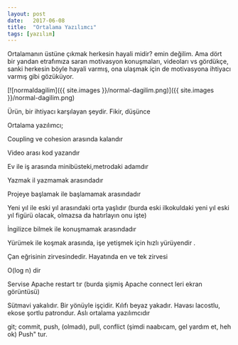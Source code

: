```yaml
---
layout: post
date:   2017-06-08
title:  "Ortalama Yazılımcı"
tags: [yazılım]
---
```

Ortalamanın üstüne çıkmak herkesin hayali midir? emin değilim. Ama dört bir yandan etrafımıza saran motivasyon konuşmaları, videoları vs gördükçe, sanki herkesin böyle hayali varmış, ona ulaşmak için de motivasyona ihtiyacı varmış gibi gözüküyor. 

[![normaldagilim]({{ site.images }}/normal-dagilim.png)]({{ site.images }}/normal-dagilim.png)

Ürün, bir ihtiyacı karşılayan şeydir. Fikir, düşünce

Ortalama yazılımcı;

Coupling  ve cohesion arasında kalandır

Video arası kod yazandır

Ev ile iş arasında minibüsteki,metrodaki adamdır

Yazmak il yazmamak arasındadır

Projeye başlamak ile başlamamak arasındadır 

Yeni yıl ile eski yıl arasındaki orta yaşlıdır (burda eski ilkokuldaki yeni yıl eski yıl figürü olacak, olmazsa da hatırlayın onu işte)

İngilizce bilmek ile konuşmamak arasındadır

Yürümek ile koşmak arasında, işe yetişmek için hızlı yürüyendir .

Çan eğrisinin zirvesindedir. Hayatında en ve tek zirvesi

O(log n) dir 

Servise Apache restart tır (burda şişmiş Apache connect leri ekran görüntüsü)

Sütmavi yakalıdır. Bir yönüyle işçidir. Kılıfı beyaz yakadır. Havası lacostlu, ekose şortlu patrondur. Aslı ortalama yazılımcıdır

git; commit, push, (olmadı), pull, conflict (şimdi naabıcam, gel yardım et, heh ok) Push" tur. 

